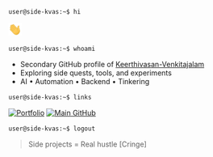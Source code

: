 ```bash
user@side-kvas:~$ hi
```

<img src="https://github.com/Keerthivasan-Venkitajalam/Keerthivasan-Venkitajalam/blob/main/icons/Hi.gif" width="26px" />

```bash
user@side-kvas:~$ whoami
```

- Secondary GitHub profile of [Keerthivasan-Venkitajalam](https://github.com/Keerthivasan-Venkitajalam)
- Exploring side quests, tools, and experiments
- AI • Automation • Backend • Tinkering

```bash
user@side-kvas:~$ links
```

[![Portfolio](https://img.shields.io/badge/Portfolio-4CD964?style=for-the-badge&logo=vercel&logoColor=white)](https://keerthivasansv.site)
[![Main GitHub](https://img.shields.io/badge/Main_Account-24292e?style=for-the-badge&logo=github)](https://github.com/Keerthivasan-Venkitajalam)

```bash
user@side-kvas:~$ logout
```

> Side projects = Real hustle [Cringe]
